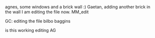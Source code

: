 agnes, some windows and a brick wall :)
Gaetan, adding another brick in the wall
I am editing the file now.
MM_edit

GC: editing the file
bilbo baggins

is this working
editing AG
